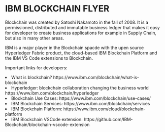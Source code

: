 # IBM BLOCKCHAIN FLYER

Blockchain was created by Satoshi Nakamoto in the fall of 2008.
It is a permissioned, distributed and immutable business ledger that makes it easy for developer to create business applications for example in Supply Chain, but also in many other areas.

IBM is a major player in the Blockchain spacde with the upen source Hyperledger Fabric product, the cloud-based IBM Blockchain Platform and the IBM VS Code extensions to Blockchain.

Important links for developers:

<ui>
<li> What is blockchain? https://www.ibm.com/blockchain/what-is-blockchain

<li> Hyperledger: blockchain collaboration changing the business world https://www.ibm.com/blockchain/hyperledger

<li> Blockchain Use Cases: https://www.ibm.com/blockchain/use-cases/

<li> IBM Blockchain Services: https://www.ibm.com/blockchain/services
  
<li> IBM Blockchain Platform: https://www.ibm.com/cloud/blockchain-platform  

<li> IBM Blockchain VSCode extension: https://github.com/IBM-Blockchain/blockchain-vscode-extension
  
</ul>  


